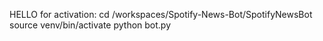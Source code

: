 HELLO
for activation:
cd /workspaces/Spotify-News-Bot/SpotifyNewsBot
source venv/bin/activate
python bot.py